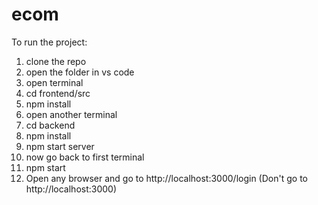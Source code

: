 # ecom

To run the project:

1. clone the repo
2. open the folder in vs code
3. open terminal
4. cd frontend/src
5. npm install
6. open another terminal
7. cd backend
9. npm install
10. npm start server
11. now go back to first terminal
12. npm start
13. Open any browser and go to http://localhost:3000/login     (Don't go to http://localhost:3000)
